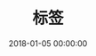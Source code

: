 ---
title: 标签
date: 2018-01-05 00:00:00
type: "tags"
top_img: http://img.netbian.com/file/2017/0328/ae47a4a9f1cbdee8b8db0e7e0742b969.jpg
---